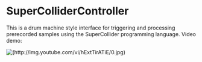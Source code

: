# SuperColliderController
This is a drum machine style interface for triggering and processing prerecorded samples using the SuperCollider programming language.
Video demo:

![(http://img.youtube.com/vi/hExtTirATiE/0.jpg)](http://www.youtube.com/watch?v=hExtTirATiE "SuperCollider Controller Demo")
